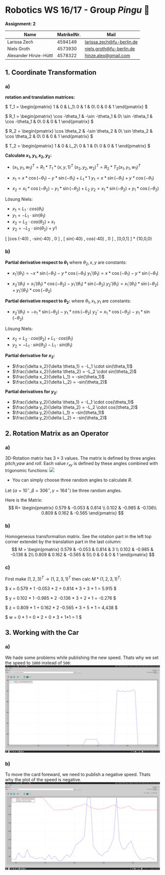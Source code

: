 # Robotics WS 16/17 - Group _Pingu_ 🐧

__Assignment: 2__

|  Name                      | MatrikelNr.   | Mail                       |
|----------------------------|---------------|----------------------------|
| Larissa Zech               | 4594149       | larissa.zech@fu-berlin.de  |
| Niels Groth                | 4573930       | niels.groth@fu-berlin.de   |
| Alexander Hinze-Hüttl      | 4578322       | hinze.alex@gmail.com       |

## 1. Coordinate Transformation
### a)

__rotation and translation matrices:__

$
T_1 = \begin{pmatrix}
  1 & 0 & L_1\\
  0 & 1 & 0\\
  0 & 0 & 1
\end{pmatrix}
$

$ R_1 =
 \begin{pmatrix}
  \cos -\theta_1 & -\sin -\theta_1 & 0\\
  \sin -\theta_1 & \cos -\theta_1 & 0\\
  0 & 0 & 1
\end{pmatrix}
$

$
R_2 = \begin{pmatrix}
 \cos \theta_2 & -\sin \theta_2 & 0\\
 \sin \theta_2 & \cos \theta_2 & 0\\
 0 & 0 & 1
\end{pmatrix}
$

$ T_2 = \begin{pmatrix}
  1 & 0 & L_2\\
  0 & 1 & 0\\
  0 & 0 & 1
\end{pmatrix}
$

__Calculate $x_1,y_1,x_2,y_2$:__

* $(x_1,y_1,w_1)^T = R_1 * T_1 * (x,y,1)^T$
$(x_2,y_2,w_2)^T = R_2 * T_2 (x_1,y_1,w_1)^T$


* $x_1 = x * \cos(-\theta_1) - y * \sin(-\theta_1) + L_1*1$
$y_1 = x * \sin(-\theta_1) + y * \cos(-\theta_1)$


* $x_2 = x_1 * \cos(-\theta_2) - y_1 * \sin(-\theta_2) + L_2$
$y_2 = x_1 * \sin(-\theta_2) + y_1 * \cos(-\theta_2)$


Lösung Niels:
* $x_1 = L_1 \cdot cos(\theta_1)$
* $y_1 = -L_1 \cdot sin(\theta_1)$
* $x_2 = L_2 \cdot cos(\theta_2) + x_1$
* $y_2 = -L_2 \cdot sin(\theta_2) + y1$

[ [cos (-40) , -sin(-40) , 0 ] , [ sin(-40) , cos(-40) , 0 ] , [0,0,1] ]  * {10,0,0}

### b)
__Partial derivative respect to $\theta_1$__
where $\theta_2,x,y$ are constants:
* $x_1'(\theta_1) = -x*\sin(-\theta_1) - y*\cos(-\theta_1)$
$y_1'(\theta_1) = x*\cos(-\theta_1) - y*\sin(-\theta_1)$


* $x_2'(\theta_1) = x_1'(\theta_1) * \cos(-\theta_2) - y_1'(\theta_1) * \sin(-\theta_2)$
$y_2'(\theta_1) = x_1'(\theta_1) * \sin(-\theta_2) + y_1'(\theta_1)* \cos(-\theta_2)$

__Partial derivative respect to $\theta_2$:__
where $\theta_1,x_1,y_1$ are constants:
* $x_2'(\theta_1) = - x_1 * \sin(-\theta_2) - y_1 * \cos(-\theta_2)$
$y_2' = x_1 * \cos(-\theta_2) - y_1 * \sin(-\theta_2)$

Lösung Niels:
* $x_2 = L_2 \cdot cos(\theta_2) + L_1 \cdot  cos(\theta_1)$
* $y_2 = -L_1 \cdot sin(\theta_2) - L_1 \cdot sin(\theta_1)$

__Partial derivative for $x_2$:__
* $\frac{\delta x_2}{\delta \theta_1} = -L_1 \cdot sin(\theta_1)$
* $\frac{\delta x_2}{\delta \theta_2} = -L_2 \cdot sin(\theta_2)$
* $\frac{\delta x_2}{\delta L_1} = -sin(\theta_1)$
* $\frac{\delta x_2}{\delta L_2} = -sin(\theta_2)$

__Partial derivatives for $y_2$:__
* $\frac{\delta y_2}{\delta \theta_1} = -L_1 \cdot cos(\theta_1)$
* $\frac{\delta y_2}{\delta \theta_2} = -L_2 \cdot cos(\theta_2)$
* $\frac{\delta y_2}{\delta L_1} = -sin(\theta_1)$
* $\frac{\delta y_2}{\delta L_2} = -sin(\theta_2)$


## 2. Rotation Matrix as an Operator
### a)
3D-Rotation matrix has $3\times3$ values. The matrix is defined by three angles _pitch,yaw_ and _roll_. Each value $r_{xy}$ is defined by these angles combined with trigonomic functions:
![](http://msl.cs.uiuc.edu/planning/img822.gif)
* You can simply choose three random angles to calculate $R$.


Let $(\alpha = 10^\circ, \beta = 306^\circ, \gamma = 164^\circ)$ be three random angles.

Here is the Matrix:
$$
R= \begin{pmatrix}
0.579 & -0.053 & 0.814 \\
0.102 & -0.985 & -0.136\\
0.809 & 0.162 & -0.565
\end{pmatrix}
$$

### b)
Homogeneous transformation matrix. See the rotation part in the left top corner
extendet by the translation part in the last column:
$$
M = \begin{pmatrix}
0.579 & -0.053 & 0.814 & 3 \\
0.102 & -0.985 & -0.136 & 2\\
0.809 & 0.162 & -0.565 & 5\\
0 & 0 & 0 & 1
\end{pmatrix}
$$

### c)
First make $(1,2,3)^T \rightarrow (1,2,3,1)^T$ then calc $M * (1,2,3,1)^T$:

$
x = 0.579 * 1 -0.053 * 2 + 0.814 * 3 + 3 * 1 = 5.915
$

$
y = 0.102 * 1 -0.985 * 2  -0.136 * 3 + 2 * 1 = -0.276
$

$
z = 0.809 * 1 + 0.162 * 2 -0.565 * 3 + 5 * 1 = 4,438
$

$
w = 0 * 1 + 0 * 2 + 0 * 3 + 1*1 = 1
$

## 3. Working with the Car
### a)
We hade some problems while publishing the new speed. Thats why we set the speed to `1000` instead of `500`:
![](Screenshot_2016-11-14_16-17-44.png)

### b)
To move the card foreward, we need to publish a negative speed. Thats why the plot of the speed is negative.
![](Screenshot_2016-11-14_17-23-06.png)
